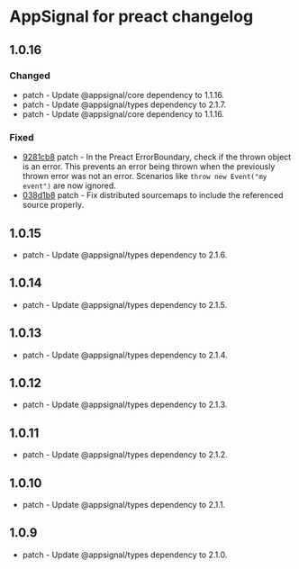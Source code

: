 # AppSignal for preact changelog

## 1.0.16

### Changed

- patch - Update @appsignal/core dependency to 1.1.16.
- patch - Update @appsignal/types dependency to 2.1.7.
- patch - Update @appsignal/core dependency to 1.1.16.

### Fixed

- [9281cb8](https://github.com/appsignal/appsignal-javascript/commit/9281cb878d43e6754954bff0a78de45e1a1952ce) patch - In the Preact ErrorBoundary, check if the thrown object is an error. This prevents an error being thrown when the previously thrown error was not an error. Scenarios like `throw new Event("my event")` are now ignored.
- [038d1b8](https://github.com/appsignal/appsignal-javascript/commit/038d1b8beb4042b2610ee3db1c6b3bdb3c9e881f) patch - Fix distributed sourcemaps to include the referenced source properly.

## 1.0.15

- patch - Update @appsignal/types dependency to 2.1.6.

## 1.0.14

- patch - Update @appsignal/types dependency to 2.1.5.

## 1.0.13

- patch - Update @appsignal/types dependency to 2.1.4.

## 1.0.12

- patch - Update @appsignal/types dependency to 2.1.3.

## 1.0.11

- patch - Update @appsignal/types dependency to 2.1.2.

## 1.0.10

- patch - Update @appsignal/types dependency to 2.1.1.

## 1.0.9

- patch - Update @appsignal/types dependency to 2.1.0.
